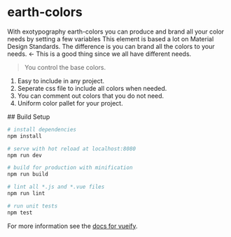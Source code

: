 # earth-colors
With exotypography earth-colors you can produce and brand all your color needs by setting a few variables
This element is based a lot on Material Design Standards.  The difference is you can brand all the colors to your needs. <- This is a good thing since we all have different needs.

> You control the base colors.

<ol>
<li>Easy to include in any project.</li>
<li>Seperate css file to include all colors when needed.</li>
<li>You can comment out colors that you do not need.</li>
<li>Uniform color pallet for your project.</li>

</ol>
## Build Setup

``` bash
# install dependencies
npm install

# serve with hot reload at localhost:8080
npm run dev

# build for production with minification
npm run build

# lint all *.js and *.vue files
npm run lint

# run unit tests
npm test
```

For more information see the [docs for vueify](https://github.com/vuejs/vueify).
